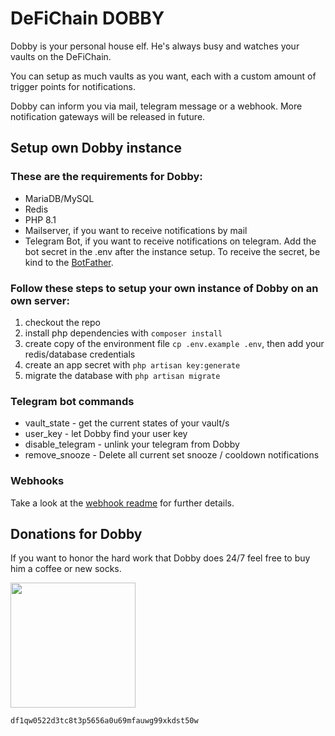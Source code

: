 # DeFiChain DOBBY

Dobby is your personal house elf. He's always busy and watches your vaults on the DeFiChain.

You can setup as much vaults as you want, each with a custom amount of trigger points for notifications.

Dobby can inform you via mail, telegram message or a webhook. More notification gateways will be released in future.


## Setup own Dobby instance

### These are the requirements for Dobby:

- MariaDB/MySQL
- Redis
- PHP 8.1
- Mailserver, if you want to receive notifications by mail
- Telegram Bot, if you want to receive notifications on telegram. Add the bot secret in the .env after the instance 
  setup. To receive the secret, be kind to the [BotFather](https://t.me/botfather).

### Follow these steps to setup your own instance of Dobby on an own server:

1. checkout the repo
2. install php dependencies with `composer install`
3. create copy of the environment file `cp .env.example .env`, then add your redis/database credentials
4. create an app secret with `php artisan key:generate`
5. migrate the database with `php artisan migrate`

### Telegram bot commands

- vault_state - get the current states of your vault/s
- user_key - let Dobby find your user key
- disable_telegram - unlink your telegram from Dobby
- remove_snooze - Delete all current set snooze / cooldown notifications

### Webhooks

Take a look at the [webhook readme](readme_webhook.md) for further details.

## Donations for Dobby

If you want to honor the hard work that Dobby does 24/7 feel free to buy him a coffee or new socks.

<img src="https://user-images.githubusercontent.com/1625557/145431096-83f66312-7e1f-4d49-b0ac-1f299630f1ac.jpg" width="200" height="200">


```df1qw0522d3tc8t3p5656a0u69mfauwg99xkdst50w```
